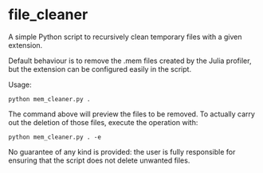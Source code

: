 # file_cleaner
A simple Python script to recursively clean temporary files with a given extension.

Default behaviour is to remove the .mem files created by the Julia profiler, but the extension can be configured easily in the script.

Usage:

`python mem_cleaner.py .`

The command above will preview the files to be removed. To actually carry out the deletion of those files, execute the operation with:

`python mem_cleaner.py . -e`

No guarantee of any kind is provided: the user is fully responsible for ensuring that the script does not delete unwanted files.
